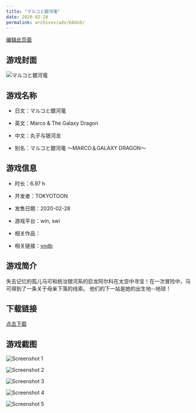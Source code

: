 ```yaml
---
title: "マルコと銀河竜"
date: 2020-02-28
permalink: archives/adv/68dx0/
---
```

[编辑此页面](https://github.com/ACG-3/ADV3-source/blob/main/source/_posts/%E3%83%9E%E3%83%AB%E3%82%B3%E3%81%A8%E9%8A%80%E6%B2%B3%E7%AB%9C.md)

## 游戏封面

![マルコと銀河竜](https://pan.timero.xyz/d/onedrive/img_lib_001/%E3%83%9E%E3%83%AB%E3%82%B3%E3%81%A8%E9%8A%80%E6%B2%B3%E7%AB%9C_cover.avif)


## 游戏名称

- 日文：マルコと銀河竜
- 英文：Marco & The Galaxy Dragon
- 中文：丸子与银河龙

- 别名：マルコと銀河竜 ～MARCO＆GALAXY DRAGON～


## 游戏信息

- 时长：6.97 h
- 开发者：TOKYOTOON
- 发售日期：2020-02-28
- 游戏平台：win, swi
- 相关作品：

- 相关链接：[vndb](https://vndb.org/v26902)


## 游戏简介

失去记忆的孤儿马可和统治银河系的巨龙阿尔科在太空中寻宝！在一次冒险中，马可得到了一条关于母亲下落的线索。
他们的下一站是她的出生地--地球！




## 下载链接

[点击下载](https://pan.timero.xyz/onedrive/adv_lib_001/%E3%83%9E%E3%83%AB%E3%82%B3%E3%81%A8%E9%8A%80%E6%B2%B3%E7%AB%9C)


## 游戏截图


![Screenshot 1](https://pan.timero.xyz/d/onedrive/img_lib_001/%E3%83%9E%E3%83%AB%E3%82%B3%E3%81%A8%E9%8A%80%E6%B2%B3%E7%AB%9C_Screenshot_1.avif)

![Screenshot 2](https://pan.timero.xyz/d/onedrive/img_lib_001/%E3%83%9E%E3%83%AB%E3%82%B3%E3%81%A8%E9%8A%80%E6%B2%B3%E7%AB%9C_Screenshot_2.avif)

![Screenshot 3](https://pan.timero.xyz/d/onedrive/img_lib_001/%E3%83%9E%E3%83%AB%E3%82%B3%E3%81%A8%E9%8A%80%E6%B2%B3%E7%AB%9C_Screenshot_3.avif)

![Screenshot 4](https://pan.timero.xyz/d/onedrive/img_lib_001/%E3%83%9E%E3%83%AB%E3%82%B3%E3%81%A8%E9%8A%80%E6%B2%B3%E7%AB%9C_Screenshot_4.avif)

![Screenshot 5](https://pan.timero.xyz/d/onedrive/img_lib_001/%E3%83%9E%E3%83%AB%E3%82%B3%E3%81%A8%E9%8A%80%E6%B2%B3%E7%AB%9C_Screenshot_5.avif)


